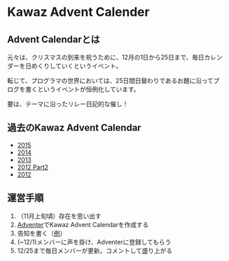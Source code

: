 # Kawaz Advent Calender

## Advent Calendarとは

元々は、クリスマスの到来を祝うために、12月の1日から25日まで、毎日カレンダーを日めくりしていくというイベント。

転じて、プログラマの世界においては、25日間日替わりであるお題に沿ってブログを書くというイベントが恒例化しています。

要は、テーマに沿ったリレー日記的な催し！

## 過去のKawaz Advent Calendar

- [2015](http://www.adventar.org/calendars/824)
- [2014](http://www.kawaz.org/blogs/giginet/2014/12/1/644/)
- [2013](http://www.kawaz.org/blogs/giginet/2013/11/29/540/)
- [2012 Part2](http://www.kawaz.org/blogs/giginet/2012/11/30/406/)
- [2012](http://www.kawaz.org/blogs/giginet/2012/05/04/290/)

## 運営手順

1. （11月上旬頃）存在を思い出す
2. [Adventer](http://www.adventar.org/)でKawaz Advent Calendarを作成する
3. 告知を書く（[例](http://www.kawaz.org/announcements/33/)）
4. (~12/1)メンバーに声を掛け、Adventerに登録してもらう
5. 12/25まで毎日メンバーが更新。コメントして盛り上がる

